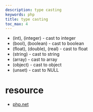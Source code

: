 ```yaml
---
description: type casting
keywords: php
title: type casting
toc_max: 4
---
```




* (int), (integer) - cast to integer
* (bool), (boolean) - cast to boolean
* (float), (double), (real) - cast to float
* (string) - cast to string
* (array) - cast to array
* (object) - cast to object
* (unset) - cast to NULL



# resource

* [php.net](http://php.net/manual/en/language.types.type-juggling.php)
